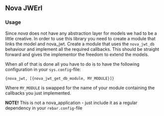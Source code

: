 ## Nova JWErl

### Usage

Since *nova* does not have any abstraction layer for models we had to be a little creative. In order to use this library
you need to create a module that links the model and nova_jwt. Create a module that uses the `nova_jwt_db` behaviour and implement all the required callbacks.
This should be straight forward and gives the implementor the freedom to extend the models.

When all of that is done all you have to do is to have the following configuration in your `sys.config`-file:
```
{nova_jwt, [{nova_jwt_get_db_module, MY_MODULE}]}
```
Where `MY_MODULE` is swapped for the name of your module containing the callbacks you just implemented.

**NOTE!** This is not a nova_application - just include it as a regular dependency in your `rebar.config`-file
